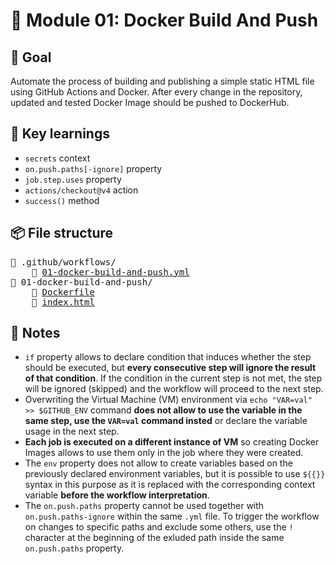 # 🧪 Module 01: Docker Build And Push

## 🎯 Goal
Automate the process of building and publishing a simple static HTML file using GitHub Actions and Docker. After every change in the repository, updated and tested Docker Image should be pushed to DockerHub.

## 🔑 Key learnings
* `secrets` context
* `on.push.paths[-ignore]` property
* `job.step.uses` property
* `actions/checkout@v4` action
* `success()` method

## 📦 File structure
<pre>
📁 .github/workflows/
    📄 <a href="../.github/workflows/01-docker-build-and-push.yml">01-docker-build-and-push.yml</a>
📁 01-docker-build-and-push/    
    📄 <a href="Dockerfile">Dockerfile</a>
    📄 <a href="index.html">index.html</a>
</pre>

## 📝 Notes
- `if` property allows to declare condition that induces whether the step should be executed, but **every consecutive step will ignore the result of that condition**. If the condition in the current step is not met, the step will be ignored (skipped) and the workflow will proceed to the next step.
- Overwriting the Virtual Machine (VM) environment via `echo "VAR=val" >> $GITHUB_ENV` command **does not allow to use the variable in the same step, use the `VAR=val` command insted** or declare the variable usage in the next step.
- **Each job is executed on a different instance of VM** so creating Docker Images allows to use them only in the job where they were created.
- The `env` property does not allow to create variables based on the previously declared environment variables, but it is possible to use `${{}}` syntax in this purpose as it is replaced with the corresponding context variable **before the workflow interpretation**.
- The `on.push.paths` property cannot be used together with `on.push.paths-ignore` within the same `.yml` file. To trigger the workflow on changes to specific paths and exclude some others, use the `!` character at the beginning of the exluded path inside the same `on.push.paths` property.
